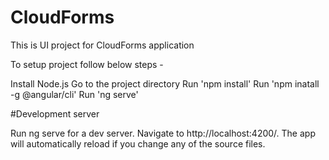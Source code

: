 # CloudForms
This is UI project for CloudForms application

To setup project follow below steps -

Install Node.js
Go to the project directory
Run 'npm install'
Run 'npm inatall -g @angular/cli'
Run 'ng serve'

#Development server

Run ng serve for a dev server. Navigate to http://localhost:4200/. The app will automatically reload if you change any of the source files.
